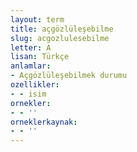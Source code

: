 ```yaml
---
layout: term
title: açgözlüleşebilme
slug: acgozlulesebilme
letter: A
lisan: Türkçe
anlamlar:
- Açgözlüleşebilmek durumu
ozellikler:
- - isim
ornekler:
- - ''
orneklerkaynak:
- - ''
---
```

